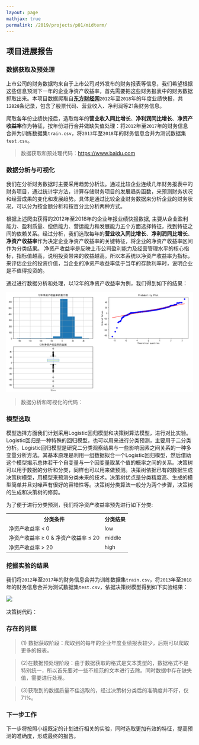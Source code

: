 ```yaml
---
layout: page
mathjax: true
permalink: /2019/projects/p01/midterm/
---
```


## 项目进展报告

### 数据获取及预处理

上市公司的财务数据均来自于上市公司对外发布的财务报表等信息，我们希望根据这些信息预测下一年的企业净资产收益率，首先需要把这些财务报表中的财务数据抓取出来。本项目数据爬取自[**东方财经网**](http://data.eastmoney.com/bbsj/201812/yjkb/13.html)`2012`年至`2018`年的年度业绩快报，共`12828`条记录，包含了股票代码、营业收入、净利润等21条财务信息。

爬取各年份业绩快报后，选取每年的**营业收入同比增长**、**净利润同比增长**、**净资产收益率**作为特征，按年份进行合并做缺失值处理：将`2012`年至`2017`年的财务信息合并为训练数据集`train.csv`，将`2013`年至`2018`年的财务信息合并为测试数据集`test.csv`。

> 数据获取和预处理代码：https://www.baidu.com

### 数据分析与可视化

我们在分析财务数据时主要采用趋势分析法。通过比较企业连续几年财务报表中的财务项目，通过统计学方法，计算存储财务项目的发展趋势函数，来预测财务状况和经营成果的变化和发展趋势。具体是通过比较企业财务数据来分析企业的财务状况，可以分为按金额分析和按百分比分析两种方式。

根据上述爬虫获得的2012年至2018年的企业年报业绩快报数据, 主要从企业盈利能力、盈利质量、偿债能力、营运能力和发展能力五个方面选择特征，找到特征之间的依赖关系。经过分析，我们选取每年的**营业收入同比增长**、**净利润同比增长**、**净资产收益率**作为决定企业净资产收益率的关键特征，将企业的净资产收益率区间作为分类结果。
净资产收益率是反映上市公司盈利能力及经营管理水平的核心指标，指标值越高，说明投资带来的收益越高。所以本系统以净资产收益率为指标，来评估企业的投资价值，当企业的净资产收益率低于当年的存款利率时，说明企业是不值得投资的。

通过进行数据分析和处理，以12年的净资产收益率为例，我们得到如下的结果：

<img src="imgs/data_processing.png">

> 数据分析和可视化的代码：

### 模型选取

模型选择方面我们计划采用Logistic回归模型和决策树算法模型，进行对比实验。Logistic回归是一种特殊的回归模型，也可以用来进行分类预测，主要用于二分类分析。Logistic回归模型是研究二分类观察结果与一些影响因素之间关系的一种多变量分析方法。其基本原理是利用一组数据拟合一个Logistic回归模型，然后借助这个模型揭示总体若干个自变量与一个因变量取某个值的概率之间的关系。决策树可以用于数据的分析和分类，同样也可以用来做预测。决策树依据已有的数据生成决策树模型，用模型来预测分类未来的技术。决策树优点是分类精度高、生成的模型简单并且对噪声有很好的容错性等。决策树分类算法一般分为两个步骤，决策树的生成和决策树的修剪。

为了便于进行分类预测，我们将净资产收益率预先进行如下分类:
<table>
    <tr>
        <th>分类条件</th>
        <th>分类结果</th>
    </tr>
    <tr>
        <td>净资产收益率 &lt; 0</td>
        <td>low</td>
    </tr>
    <tr>
        <td>净资产收益率 &ge; 0 & 净资产收益率 &le; 20 </td>
        <td>middle</td>
    </tr>
    <tr>
        <td>净资产收益率 &gt; 20 </td>
        <td>high</td>
    </tr>
</table>

### 挖掘实验的结果

我们将`2012`年至`2017`年的财务信息合并为训练数据集`train.csv`，将`2013`年至`2018`年的财务信息合并为测试数据集`test.csv`，依据决策树模型得到如下实验结果：

<img src="imgs/decision_tree2.jpg">

决策树代码：

### 存在的问题

> (1) 数据获取阶段：爬取到的每年的企业年度业绩报表较少，后期可以爬取更多的报表。

> (2)在数据预处理阶段：由于数据获取的格式是文本类型的，数据格式不是特别统一，所以首先要对一些不规范的文本进行去除。同时数据中存在缺失值，需要进行处理。

> (3)获取到的数据质量不佳选取的，经过决策树分类后的准确度并不好，仅71%。

### 下一步工作

下一步将按照小组既定的计划进行相关的实验，同时选取更加有效的特征，提高预测的准确度，形成最终的报告。
